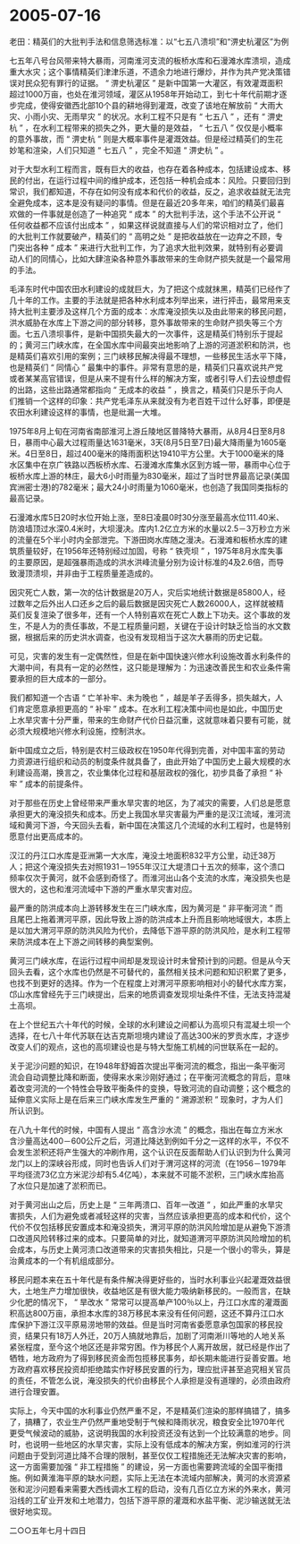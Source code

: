 # 2005-07-16

老田：精英们的大批判手法和信息筛选标准：以“七五八溃坝”和“淠史杭灌区”为例

七五年八号台风带来特大暴雨，河南淮河支流的板桥水库和石漫滩水库溃坝，造成重大水灾；这个事情精英们津津乐道，不遗余力地进行爆炒，并作为共产党决策错误对民众犯有罪行的证据。 “ 淠史杭灌区 ” 是新中国第一大灌区，有效灌溉面积超过1000万亩，也处在淮河领域，灌区从1958年开始动工，到七十年代前期才逐步完成，使得安徽西北部10个县的耕地得到灌溉，改变了该地在解放前 “ 大雨大灾、小雨小灾、无雨旱灾 ” 的状况。水利工程不只是有 “ 七五八 ” ，还有 “ 淠史杭 ” ，在水利工程带来的损失之外，更大量的是效益， “ 七五八 ” 仅仅是小概率的意外事故，而 “ 淠史杭 ” 则是大概率事件是灌溉效益。但是经过精英们的生花妙笔和渲染，人们只知道 “ 七五八 ” ，完全不知道 “ 淠史杭 ” 。

对于大型水利工程而言，既有巨大的收益，也存在着各种成本，包括建设成本、移民的付出，在运行过程中间的维护成本，还包括一种机会成本：风险。只要回归到常识，我们都知道，不存在如何没有成本和代价的收益，反之，追求收益就无法完全避免成本，这本是没有疑问的事情。但是在最近20多年来，咱们的精英们最喜欢做的一件事就是创造了一种追究 “ 成本 ” 的大批判手法，这个手法不公开说 “ 任何收益都不应该付出成本 ” ，如果这样说就直接与人们的常识相对立了，他们的大批判工作就要破产，精英们的 “ 高明之处 ” 是把收益放在一边弃之不顾，专门突出各种 “ 成本 ” 来进行大批判工作，为了追求大批判效果，就特别有必要调动人们的同情心，比如大肆渲染各种意外事故带来的生命财产损失就是一个最常用的手法。

毛泽东时代中国农田水利建设的成就巨大，为了把这个成就抹黑，精英们已经作了几十年的工作。主要的手法就是把各种水利成本列举出来，进行抨击，最常用来支持大批判主要涉及这样几个方面的成本：水库淹没损失以及由此带来的移民问题，洪水威胁在水库上下游之间的部分转移，意外事故带来的生命财产损失等三个方面。七五八溃坝事件，是新中国损失最大的一次事件，这是精英们特别乐于提起的；黄河三门峡水库，在全国水库中间最突出地影响了上游的河道淤积和防洪，也是精英们喜欢引用的案例；三门峡移民解决得最不理想，一些移民生活水平下降，也是精英们 “ 同情心 ” 最集中的事件。非常有意思的是，精英们只喜欢说共产党或者某某高官错误，但是从来不提有什么样的解决方案，或者引导人们去设想虚假的出路，这些出路通常都指向 “ 无成本的收益 ” ，换言之，精英们只是乐于向人们推销一个这样的印象：共产党毛泽东从来就没有为老百姓干过什么好事，即便是农田水利建设这样的事情，也是纰漏一大堆。

1975年8月上旬在河南省南部淮河上游丘陵地区普降特大暴雨，从8月4日至8月8日，暴雨中心最大过程雨量达1631毫米，3天(8月5日至7日)最大降雨量为1605毫米。4日至8日，超过400毫米的降雨面积达19410平方公里。大于1000毫米的降水区集中在京广铁路以西板桥水库、石漫滩水库集水区到方城一带，暴雨中心位于板桥水库上游的林庄，最大6小时雨量为830毫米，超过了当时世界最高记录(美国宾洲密士港)的782毫米；最大24小时雨量为1060毫米，也创造了我国同类指标的最高记录。

石漫滩水库5日20时水位开始上涨，至8日凌晨0时30分涨至最高水位111.40米、防浪墙顶过水深0.4米时，大坝漫决。库内1.2亿立方米的水量以2.5－3万秒立方米的流量在5个半小时内全部泄完。下游田岗水库随之漫决。石漫滩和板桥水库的建筑质量较好，在1956年还特别经过加固，号称 “ 铁壳坝 ” ，1975年8月水库失事的主要原因，是超强暴雨造成的洪水洪峰流量分别为设计标准的4及2.6倍，而导致漫顶溃坝，并非由于工程质量差造成的。

因灾死亡人数，第一次的估计数据是20万人，灾后实地统计数据是85800人，经过数年之后外出人口还乡之后的最后数据是因灾死亡人数26000人，这样就被精英们反复渲染了很多年，还有一个人特别喜欢在死亡人数上下功夫。这个事故的发生，不是人为的责任事故，不是工程质量问题，关键在于设计时缺乏恰当的水文数据，根据后来的历史洪水调查，也没有发现相当于这次大暴雨的历史记载。

可见，灾害的发生有一定偶然性，但是在新中国快速兴修水利设施改善水利条件的大潮中间，有具有一定的必然性，这只能是理解为：为迅速改善民生和农业条件需要承担的巨大成本的一部分。

我们都知道一个古语 “ 亡羊补牢、未为晚也 ” ，越是羊子丢得多，损失越大，人们肯定愿意承担更高的 “ 补牢 ” 成本。在水利工程决策中间也是如此，中国历史上水旱灾害十分严重，带来的生命财产代价日益沉重，这就意味着只要有可能，就必须大规模地兴修水利设施，控制洪水。

新中国成立之后，特别是农村三级政权在1950年代得到完善，对中国丰富的劳动力资源进行组织和动员的制度条件就具备了，由此开始了中国历史上最大规模的水利建设高潮，换言之，农业集体化过程和基层政权的强化，初步具备了承担 “ 补牢 ” 成本的前提条件。

对于那些在历史上曾经带来严重水旱灾害的地区，为了减灾的需要，人们总是愿意承担更大的淹没损失和成本。历史上我国水旱灾害最为严重的是汉江流域，淮河流域和黄河下游，今天回头去看，新中国在决策这几个流域的水利工程时，也是特别愿意付出更高成本的。

汉江的丹江口水库是亚洲第一大水库，淹没土地面积832平方公里，动迁38万人；把这个淹没损失去对照1931－1955年汉江大堤溃口十五次的频率，这个溃口频率仅次于黄河，就不会感到奇怪了。而淮河出山各个支流的水库，淹没损失也是很大的，这也和淮河流域中下游的严重水旱灾害对应。

最严重的防洪成本向上游转移发生在三门峡水库，因为黄河是 “ 非平衡河流 ” 而且尾巴上拖着渭河平原，因此导致上游的防洪成本上升而且影响地域很大，本质上是以加大渭河平原的防洪风险为代价，去降低下游平原的防洪风险，是水利工程带来防洪成本在上下游之间转移的典型案例。

黄河三门峡水库，在运行过程中间却是发现设计时未曾预计到的问题。但是从今天回头去看，这个水库也仍然是不可替代的，虽然相关技术问题和知识积累了更多，也找不到更好的选择。作为一个在程度上对渭河平原影响相对小的替代水库方案，邙山水库曾经先于三门峡提出，后来的地质调查发现坝址条件不佳，无法支持混凝土高坝。

在上个世纪五六十年代的时候，全球的水利建设之间都认为高坝只有混凝土坝一个选择，在七八十年代苏联在达吉克斯坦境内建设了高达300米的罗贡水库，才逐步改变人们的观点，这也的高坝建设也是与特大型施工机械的问世联系在一起的。

关于泥沙问题的知识，在1948年舒姆首次提出平衡河流的概念，指出一条平衡河流会自动调整比降和断面，使得来水来沙刚好通过；在平衡河流概念的背后，意味着改变河流的一个特性会导致平衡条件的变换，导致河流的自动调整；这个概念的延伸意义实际上是在后来三门峡水库发生严重的 “ 溯源淤积 ” 现象时，才为人们所认识到。

在八九十年代的时候，中国有人提出 “ 高含沙水流 ” 的概念，指出在每立方米水含沙量高达400－600公斤之后，河道比降达到例如千分之一这样的水平，不仅不会发生淤积还将产生强大的冲刷作用，这个认识在反面帮助人们认识到为什么黄河龙门以上的深峡谷形成，同时也告诉人们对于渭河这样的河流（在1956－1979年平均径流73亿立方米泥沙却有5.4亿吨），本来就不可能不淤积，三门峡水库抬高了水位只是加速了淤积而已。

对于黄河出山之后，历史上是 “ 三年两溃口、百年一改道 ” ，如此严重的水旱灾害损失，人们为避免或者减轻这样的灾害，当然应该承担更高的成本和代价，这个代价不仅包括移民安置成本和淹没损失，渭河平原的防洪风险增加是从避免下游溃口改道风险转移过来的成本。只要简单的对比，就知道渭河平原防洪风险增加的机会成本，与历史上黄河溃口改道带来的灾害损失相比，只是一个很小的零头，算是治黄成本的一个有机组成部分。

移民问题本来在五十年代是有条件解决得更好些的，当时水利事业兴起灌溉效益很大，土地生产力增加很快，收益地区是有很大能力吸纳新移民的。一般而言，在缺少化肥的情况下， “ 旱改水 ” 常常可以提高单产100％以上，丹江口水库的灌溉面积高达800万亩，承担本水库的38万移民本来没有任何问题，这还不算丹江口水库保护下游江汉平原易涝地带的效益。但是当时河南省委愿意承包国家的移民投资，结果只有18万人外迁，20万人搞就地靠后，加剧了河南淅川等地的人地关系紧张程度，至今这个地区还是非常穷困。作为移民个人离开故居，就已经是作出了牺牲，地方政府为了得到移民资金而包揽移民事务，却长期未能进行妥善安置。地方政府喜欢移民投资却拒绝踏实作好移民安置的行为，理应批评甚至追究相关官员的责任，不管怎么说，淹没损失的代价由移民个人承担是没有道理的，必须由政府进行合理安置。

实际上，今天中国的水利事业仍然严重不足，不是精英们渲染的那样搞错了，搞多了，搞糟了，农业生产仍然严重地受制于气候和降雨状况，粮食安全比1970年代更受气候波动的威胁，这说明我国的水利投资还没有达到一个比较满意的地步。同时，也说明一些地区的水旱灾害，实际上没有低成本的解决方案，例如淮河的行洪问题由于受到河道比降不合理的限制，甚至仅仅工程措施还无法解决灾害的影响，这一方面需要加强 “ 非工程措施 ” 的建设，另一方面也需要跨流域的全国平衡措施。例如黄淮海平原的缺水问题，实际上无法在本流域内部解决，黄河的水资源紧张和泥沙问题看来需要大西线调水工程的启动，没有几百亿立方米的外来水，黄河沿线的工矿业开发和土地潜力，包括下游平原的灌溉和水盐平衡、泥沙输送就无法很好地实现。

二○○五年七月十四日

